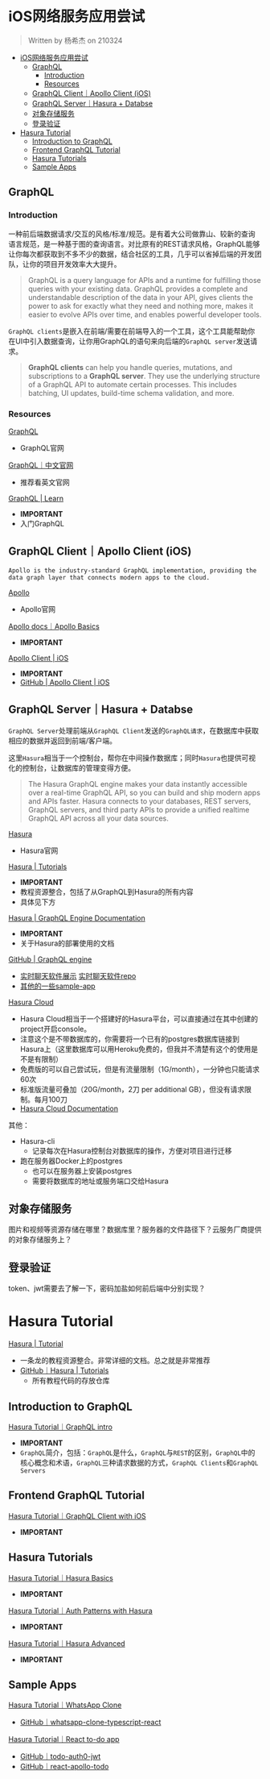 # iOS网络服务应用尝试

> Written by 杨希杰 on 210324

- [iOS网络服务应用尝试](#ios网络服务应用尝试)
  - [GraphQL](#graphql)
    - [Introduction](#introduction)
    - [Resources](#resources)
  - [GraphQL Client｜Apollo Client (iOS)](#graphql-clientapollo-client-ios)
  - [GraphQL Server｜Hasura + Databse](#graphql-serverhasura--databse)
  - [对象存储服务](#对象存储服务)
  - [登录验证](#登录验证)
- [Hasura Tutorial](#hasura-tutorial)
  - [Introduction to GraphQL](#introduction-to-graphql)
  - [Frontend GraphQL Tutorial](#frontend-graphql-tutorial)
  - [Hasura Tutorials](#hasura-tutorials)
  - [Sample Apps](#sample-apps)

## GraphQL

### Introduction

一种前后端数据请求/交互的风格/标准/规范。是有着大公司做靠山、较新的查询语言规范，是一种基于图的查询语言。对比原有的REST请求风格，GraphQL能够让你每次都获取到不多不少的数据，结合社区的工具，几乎可以省掉后端的开发团队，让你的项目开发效率大大提升。

> GraphQL is a query language for APIs and a runtime for fulfilling those queries with your existing data. GraphQL provides a complete and understandable description of the data in your API, gives clients the power to ask for exactly what they need and nothing more, makes it easier to evolve APIs over time, and enables powerful developer tools.

`GraphQL clients`是嵌入在前端/需要在前端导入的一个工具，这个工具能帮助你在UI中引入数据查询，让你用GraphQL的语句来向后端的`GraphQL server`发送请求。

> **GraphQL clients** can help you handle queries, mutations, and subscriptions to a **GraphQL server**. They use the underlying structure of a GraphQL API to automate certain processes. This includes batching, UI updates, build-time schema validation, and more.

### Resources

[GraphQL](https://graphql.org)
* GraphQL官网

[GraphQL｜中文官网](https://graphql.cn)
* 推荐看英文官网

[GraphQL | Learn](https://graphql.org/learn/)
* **IMPORTANT**
* 入门GraphQL

## GraphQL Client｜Apollo Client (iOS)

```
Apollo is the industry-standard GraphQL implementation, providing the data graph layer that connects modern apps to the cloud.
```

[Apollo](https://www.apollographql.com)
* Apollo官网

[Apollo docs｜Apollo Basics](https://www.apollographql.com/docs/)
* **IMPORTANT**

[Apollo Client | iOS](https://www.apollographql.com/docs/ios/)
* **IMPORTANT**
* [GitHub | Apollo Client | iOS](https://github.com/apollographql/apollo-ios)

## GraphQL Server｜Hasura + Databse

`GraphQL Server`处理前端从`GraphQL Client`发送的`GraphQL请求`，在数据库中获取相应的数据并返回到前端/客户端。

这里`Hasura`相当于一个控制台，帮你在中间操作数据库；同时`Hasura`也提供可视化的控制台，让数据库的管理变得方便。

> The Hasura GraphQL engine makes your data instantly accessible over a real-time GraphQL API, so you can build and ship modern apps and APIs faster. Hasura connects to your databases, REST servers, GraphQL servers, and third party APIs to provide a unified realtime GraphQL API across all your data sources.

[Hasura](https://hasura.io)
* Hasura官网

[Hasura | Tutorials](https://hasura.io/learn/)
* **IMPORTANT**
* 教程资源整合，包括了从GraphQL到Hasura的所有内容
* 具体见下方

[Hasura | GraphQL Engine Documentation](https://hasura.io/docs/latest/graphql/core/index.html)
* **IMPORTANT**
* 关于Hasura的部署使用的文档

[GitHub | GraphQL engine](https://github.com/hasura/graphql-engine/)
* [实时聊天软件展示](https://realtime-chat.demo.hasura.app/)
[实时聊天软件repo](https://github.com/hasura/graphql-engine/tree/master/community/sample-apps/realtime-chat)
* [其他的一些sample-app](https://github.com/hasura/graphql-engine/tree/master/community/sample-apps)

[Hasura Cloud](https://cloud.hasura.io)
* Hasura Cloud相当于一个搭建好的Hasura平台，可以直接通过在其中创建的project开启console。
* 注意这个是不带数据库的，你需要将一个已有的postgres数据库链接到Hasura上（这里数据库可以用Heroku免费的，但我并不清楚有这个的使用是不是有限制）
* 免费版的可以自己尝试玩，但是有流量限制（1G/month），一分钟也只能请求60次
* 标准版流量可叠加（20G/month，2刀 per additional GB），但没有请求限制。每月100刀
* [Hasura Cloud Documentation](https://hasura.io/docs/latest/graphql/cloud/index.html)

其他：
* Hasura-cli
    * 记录每次在Hasura控制台对数据库的操作，方便对项目进行迁移
* 跑在服务器Docker上的postgres
    * 也可以在服务器上安装postgres
    * 需要将数据库的地址或服务端口交给Hasura

## 对象存储服务

图片和视频等资源存储在哪里？数据库里？服务器的文件路径下？云服务厂商提供的对象存储服务上？

## 登录验证

token、jwt需要去了解一下，密码加盐如何前后端中分别实现？

# Hasura Tutorial

[Hasura | Tutorial](https://hasura.io/learn/)
* 一条龙的教程资源整合。非常详细的文档。总之就是非常推荐
* [GitHub｜Hasura | Tutorials](https://github.com/hasura/learn-graphql)
    * 所有教程代码的存放仓库

## Introduction to GraphQL

[Hasura Tutorial｜GraphQL intro](https://hasura.io/learn/graphql/intro-graphql/introduction/)
* **IMPORTANT**
* `GraphQL`简介，包括：`GraphQL`是什么，`GraphQL`与`REST`的区别，`GraphQL`中的核心概念和术语，`GraphQL`三种请求数据的方式，`GraphQL Clients`和`GraphQL Servers`

## Frontend GraphQL Tutorial

[Hasura Tutorial｜GraphQL Client with iOS](https://hasura.io/learn/graphql/ios/introduction/)
* **IMPORTANT**

## Hasura Tutorials

[Hasura Tutorial｜Hasura Basics](https://hasura.io/learn/graphql/hasura/introduction/)
* **IMPORTANT**

[Hasura Tutorial｜Auth Patterns with Hasura](https://hasura.io/learn/graphql/hasura-auth-slack/introduction/)
* **IMPORTANT**

[Hasura Tutorial｜Hasura Advanced]()
* **IMPORTANT**

## Sample Apps

[Hasura Tutorial｜WhatsApp Clone](https://whatsapp-clone.demo.hasura.app/sign-in)
* [GitHub｜whatsapp-clone-typescript-react](https://github.com/hasura/graphql-engine/tree/master/community/sample-apps/whatsapp-clone-typescript-react)

[Hasura Tutorial｜React to-do app](https://react-apollo-todo.demo.hasura.app)
* [GitHub｜todo-auth0-jwt](https://github.com/hasura/graphql-engine/tree/master/community/sample-apps/todo-auth0-jwt)
* [GitHub｜react-apollo-todo](https://github.com/hasura/graphql-engine/tree/master/community/sample-apps/react-apollo-todo)
